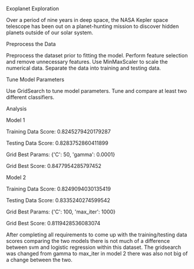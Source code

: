 Exoplanet Exploration

Over a period of nine years in deep space, the NASA Kepler space telescope has been out on a planet-hunting mission to discover hidden planets outside of our solar system.

Preprocess the Data

Preprocess the dataset prior to fitting the model.
Perform feature selection and remove unnecessary features.
Use MinMaxScaler to scale the numerical data.
Separate the data into training and testing data.


Tune Model Parameters

Use GridSearch to tune model parameters.
Tune and compare at least two different classifiers.

Analysis

Model 1

Training Data Score: 0.8245279420179287

Testing Data Score: 0.8283752860411899

Grid Best Params: {'C': 50, 'gamma': 0.0001}

Grid Best Score: 0.8477954285797452

Model 2

Training Data Score: 0.8249094030135419

Testing Data Score: 0.8335240274599542

Grid Best Params: {'C': 100, 'max_iter': 1000}

Grid Best Score: 0.8119428536083074

After completing all requirements to come up with the training/testing data scores comparing the two models there is not much of a difference between svm and logistic regression within this dataset. 
The gridsearch was changed from gamma to max_iter in model 2 there was also not big of a change between the two.
